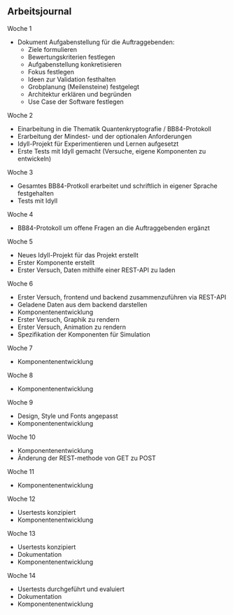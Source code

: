 ## Arbeitsjournal

Woche 1

* Dokument Aufgabenstellung für die Auftraggebenden:
	* Ziele formulieren
	* Bewertungskriterien festlegen
	* Aufgabenstellung konkretisieren
	* Fokus festlegen
	* Ideen zur Validation festhalten
	* Grobplanung (Meilensteine) festgelegt
	* Architektur erklären und begründen
	* Use Case der Software festlegen



Woche 2

* Einarbeitung in die Thematik Quantenkryptografie / BB84-Protokoll
* Erarbeitung der Mindest- und der optionalen Anforderungen
* Idyll-Projekt für Experimentieren und Lernen aufgesetzt
* Erste Tests mit Idyll gemacht (Versuche, eigene Komponenten zu entwickeln)



Woche 3

* Gesamtes BB84-Protkoll erarbeitet und schriftlich in eigener Sprache festgehalten
* Tests mit Idyll



Woche 4

* BB84-Protokoll um offene Fragen an die Auftraggebenden ergänzt



Woche 5

* Neues Idyll-Projekt für das Projekt erstellt
* Erster Komponente erstellt
* Erster Versuch, Daten mithilfe einer REST-API zu laden



Woche 6

* Erster Versuch, frontend und backend zusammenzuführen via REST-API
* Geladene Daten aus dem backend darstellen
* Komponentenentwicklung
* Erster Versuch, Graphik zu rendern
* Erster Versuch, Animation zu rendern
* Spezifikation der Komponenten für Simulation


Woche 7

* Komponentenentwicklung



Woche 8

* Komponentenentwicklung



Woche 9

* Design, Style und Fonts angepasst
* Komponentenentwicklung



Woche 10

* Komponentenentwicklung
* Änderung der REST-methode von GET zu POST



Woche 11

* Komponentenentwicklung



Woche 12

* Usertests konzipiert
* Komponentenentwicklung



Woche 13

* Usertests konzipiert
* Dokumentation
* Komponentenentwicklung



Woche 14

* Usertests durchgeführt und evaluiert
* Dokumentation
* Komponentenentwicklung